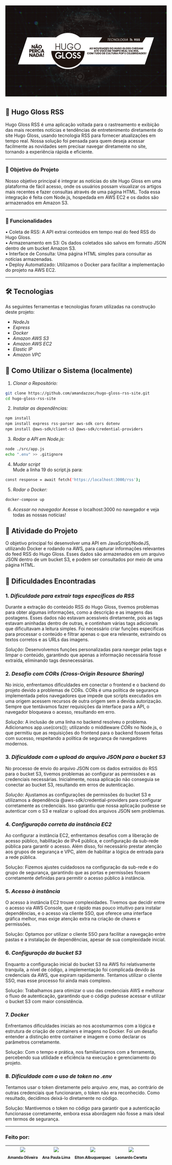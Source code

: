 <h1 style='align:center'>
    <img alt="" title="Banner do projeto Hugo Gloss" src="./public/assets/Banner - README.png" />
</h1>

## 📰 Hugo Gloss RSS

Hugo Gloss RSS é uma aplicação voltada para o rastreamento e exibição das mais recentes notícias e tendências de entretenimento diretamente do site Hugo Gloss, usando tecnologia RSS para fornecer atualizações em tempo real. Nossa solução foi pensada para quem deseja acessar facilmente as novidades sem precisar navegar diretamente no site, tornando a experiência rápida e eficiente.
______________

### 🎯 Objetivo do Projeto 
Nosso objetivo principal é integrar as notícias do site Hugo Gloss em uma plataforma de fácil acesso, onde os usuários possam visualizar os artigos mais recentes e fazer consultas através de uma página HTML. Toda essa integração é feita com Node.js, hospedada em AWS EC2 e os dados são armazenados em Amazon S3.

______________

### 🚀 Funcionalidades<br>
•	Coleta de RSS: A API extrai conteúdos em tempo real do feed RSS do Hugo Gloss.<br>
•	Armazenamento em S3: Os dados coletados são salvos em formato JSON dentro de um bucket Amazon S3.<br>
•	Interface de Consulta: Uma página HTML simples para consultar as notícias armazenadas.<br>
•	Deploy Automatizado: Utilizamos o Docker para facilitar a implementação do projeto na AWS EC2.<br>
______________


## 🛠 Tecnologias

As seguintes ferramentas e tecnologias foram utilizadas na construção deste projeto:

- *NodeJs*
- *Express*
- *Docker*
- *Amazon AWS S3*
- *Amazon AWS EC2*
- *Elastic IP*
- *Amazon VPC*

## 📏 Como Utilizar o Sistema (localmente)

1. *Clonar o Repositório:*

```bash
git clone https://github.com/amandazzoc/hugo-gloss-rss-site.git
cd hugo-gloss-rss-site
```

2. *Instalar as dependências:*

```bash
npm install
npm install express rss-parser aws-sdk cors dotenv
npm install @aws-sdk/client-s3 @aws-sdk/credential-providers
```

3. *Rodar a API em Node.js:*

```bash
node ./src/app.js
echo ".env" >> .gitignore
```

4. *Mudar script*<br>
   Mude a linha 19 do script.js para:
```bash
const response = await fetch('https://localhost:3000/rss');
```

5. *Rodar o Docker:*

```bash
docker-compose up
```

6. *Acessar no navegador*
   Acesse o localhost:3000 no navegador e veja todas as nossas notícias!
   
## 📂 Atividade do Projeto

O objetivo principal foi desenvolver uma API em JavaScript/NodeJS, utilizando Docker e rodando na AWS, para capturar informações relevantes do feed RSS do Hugo Gloss. Esses dados são armazenados em um arquivo JSON dentro de um bucket S3, e podem ser consultados por meio de uma página HTML.

## 🚨 Dificuldades Encontradas

### 1. *Dificuldade para extrair tags específicas do RSS*
   Durante a extração do conteúdo RSS do Hugo Gloss, tivemos problemas para obter algumas informações, como a descrição e as imagens das postagens. Esses dados não estavam acessíveis diretamente, pois as tags estavam aninhadas dentro de outras, e continham várias tags adicionais que dificultavam a leitura simples. Foi necessário criar funções específicas para processar o conteúdo e filtrar apenas o que era relevante, extraindo os textos corretos e as URLs das imagens.

   *Solução:* Desenvolvemos funções personalizadas para navegar pelas tags e limpar o conteúdo, garantindo que apenas a informação necessária fosse extraída, eliminando tags desnecessárias.

### 2. *Desafio com CORs (Cross-Origin Resource Sharing)*
   No início, enfrentamos dificuldades em conectar o frontend e o backend do projeto devido a problemas de CORs. CORs é uma política de segurança implementada pelos navegadores que impede que scripts executados em uma origem acessem recursos de outra origem sem a devida autorização. Sempre que tentávamos fazer requisições da interface para a API, o navegador bloqueava o acesso, resultando em erro.

   *Solução:* A inclusão de uma linha no backend resolveu o problema. Adicionamos app.use(cors()); utilizando o middleware *CORs* no Node.js, o que permitiu que as requisições do frontend para o backend fossem feitas com sucesso, respeitando a política de segurança de navegadores modernos.

### 3. *Dificuldade com o upload do arquivo JSON para o bucket S3*
   No processo de envio do arquivo JSON com os dados extraídos do RSS para o bucket S3, tivemos problemas ao configurar as permissões e as credenciais necessárias. Inicialmente, nossa aplicação não conseguia se conectar ao bucket S3, resultando em erros de autenticação.

   *Solução:* Ajustamos as configurações de permissões do bucket S3 e utilizamos a dependência @aws-sdk/credential-providers para configurar corretamente as credenciais. Isso garantiu que nossa aplicação pudesse se autenticar com o S3 e realizar o upload dos arquivos JSON sem problemas.

### 4. *Configuração correta da instância EC2*
Ao configurar a instância EC2, enfrentamos desafios com a liberação de acesso público, habilitação de IPv4 pública, e configuração da sub-rede pública para garantir o acesso. Além disso, foi necessário prestar atenção aos grupos de segurança e VPC, além de habilitar a lógica de entrada para a rede pública.

Solução: Fizemos ajustes cuidadosos na configuração da sub-rede e do grupo de segurança, garantindo que as portas e permissões fossem corretamente definidas para permitir o acesso público à instância.

### 5. *Acesso à instância*
O acesso à instância EC2 trouxe complexidades. Tivemos que decidir entre o acesso via AWS Console, que é rápido mas pouco intuitivo para instalar dependências, e o acesso via cliente SSO, que oferece uma interface gráfica melhor, mas exige atenção extra na criação de chaves e permissões.

Solução: Optamos por utilizar o cliente SSO para facilitar a navegação entre pastas e a instalação de dependências, apesar de sua complexidade inicial.

### 6. *Configuração da bucket S3*
Enquanto a configuração inicial do bucket S3 na AWS foi relativamente tranquila, a nível de código, a implementação foi complicada devido às credenciais da AWS, que expiram rapidamente. Tentamos utilizar o cliente SSO, mas esse processo foi ainda mais complexo.

Solução: Trabalhamos para otimizar o uso das credenciais AWS e melhorar o fluxo de autenticação, garantindo que o código pudesse acessar e utilizar o bucket S3 com maior consistência.

### 7. *Docker*
Enfrentamos dificuldades iniciais ao nos acostumarmos com a lógica e estrutura de criação de containers e imagens no Docker. Foi um desafio entender a distinção entre container e imagem e como declarar os parâmetros corretamente.

Solução: Com o tempo e prática, nos familiarizamos com a ferramenta, percebendo sua utilidade e eficiência na execução e gerenciamento do projeto.

### 8. *Dificuldade com o uso de token no .env*
Tentamos usar o token diretamente pelo arquivo .env, mas, ao contrário de outras credenciais que funcionaram, o token não era reconhecido. Como resultado, decidimos deixá-lo diretamente no código.

Solução: Mantivemos o token no código para garantir que a autenticação funcionasse corretamente, embora essa abordagem não fosse a mais ideal em termos de segurança.
______________
### Feito por:

| [<img loading="lazy" src="https://avatars.githubusercontent.com/u/100137341?v=4" width=115><br><sub>Amanda Oliveira</sub>](https://github.com/amandazzoc) |  [<img loading="lazy" src="https://avatars.githubusercontent.com/u/106444181?v=4" width=115><br><sub>Ana Paula Lima</sub>](https://github.com/anapaulalimax) |  [<img loading="lazy" src="https://avatars.githubusercontent.com/u/178930493?v=4" width=115><br><sub>Elton Albuquerquec</sub>](https://github.com/eltonalbuquerque) |  [<img loading="lazy" src="https://avatars.githubusercontent.com/u/74743013?v=4" width=115><br><sub>Leonardo Ceretta</sub>](https://github.com/LeoCeretta) |
| :---: | :---: | :---: | :---: |